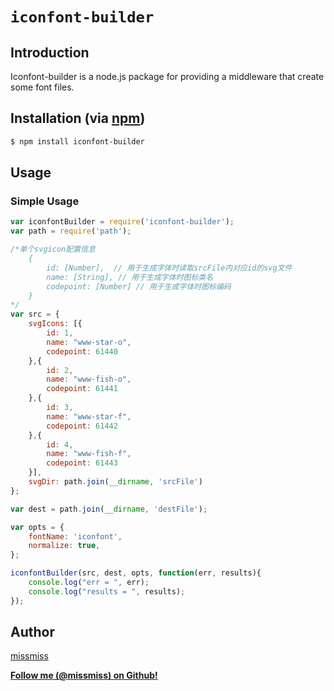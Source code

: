 # `iconfont-builder`

## Introduction

Iconfont-builder is a node.js package for providing a middleware that create some font files.

## Installation (via [npm](https://npmjs.org/package/iconfont-builder))

```bash
$ npm install iconfont-builder
```
## Usage

### Simple Usage

```javascript
var iconfontBuilder = require('iconfont-builder');
var path = require('path');

/*单个svgicon配置信息
    {
        id: [Number],  // 用于生成字体时读取srcFile内对应id的svg文件
        name: [String], // 用于生成字体时图标类名
        codepoint: [Number] // 用于生成字体时图标编码
    }
*/
var src = {
	svgIcons: [{
		id: 1,
		name: "www-star-o",
		codepoint: 61440
	},{
		id: 2,
		name: "www-fish-o",
		codepoint: 61441
	},{
		id: 3,
		name: "www-star-f",
		codepoint: 61442
	},{
		id: 4,
		name: "www-fish-f",
		codepoint: 61443
	}],
	svgDir: path.join(__dirname, 'srcFile')
};

var dest = path.join(__dirname, 'destFile');

var opts = {
	fontName: 'iconfont',
	normalize: true,
};

iconfontBuilder(src, dest, opts, function(err, results){
	console.log("err = ", err);
	console.log("results = ", results);
});

```

## Author

[missmiss](http://www.weibo.com/ssherrylliu)

**[Follow me (@missmiss) on Github!](http://missmiss.github.io/)**
